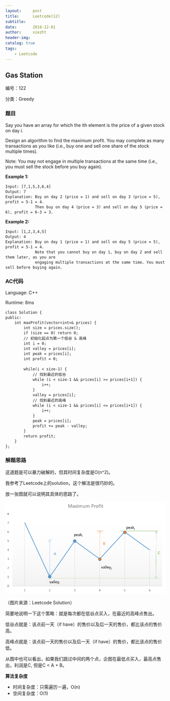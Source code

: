 ```yaml
---
layout:     post
title:      Leetcode(12)
subtitle:   
date:       2018-12-01
author:     xiezht
header-img: 
catalog: true
tags: 
    - Leetcode
---
```


## Gas Station

编号：122

分类：Greedy

### 题目

Say you have an array for which the ith element is the price of a given stock on day i.

Design an algorithm to find the maximum profit. You may complete as many transactions as you like (i.e., buy one and sell one share of the stock multiple times).

Note: You may not engage in multiple transactions at the same time (i.e., you must sell the stock before you buy again).

**Example 1:**

```
Input: [7,1,5,3,6,4]
Output: 7
Explanation: Buy on day 2 (price = 1) and sell on day 3 (price = 5), profit = 5-1 = 4.
             Then buy on day 4 (price = 3) and sell on day 5 (price = 6), profit = 6-3 = 3.
```

**Example 2:**

```
Input: [1,2,3,4,5]
Output: 4
Explanation: Buy on day 1 (price = 1) and sell on day 5 (price = 5), profit = 5-1 = 4.
             Note that you cannot buy on day 1, buy on day 2 and sell them later, as you are
             engaging multiple transactions at the same time. You must sell before buying again.
```

### AC代码

Language: C++

Runtime: 8ms

```
class Solution {
public:
    int maxProfit(vector<int>& prices) {
        int size = prices.size();
        if (size == 0) return 0;
        // 初始化起点为第一个低谷 & 高峰
        int i = 0;
        int valley = prices[i];
        int peak = prices[i];
        int profit = 0;
        
        while(i < size-1) {
            // 找到最近的低谷
            while (i < size-1 && prices[i] >= prices[i+1]) {
                i++;
            }
            valley = prices[i];
            // 找到最近的高峰
            while (i < size-1 && prices[i] <= prices[i+1]) {
                i++;
            }
            peak = prices[i];
            profit += peak - valley;
        }
        return profit;
    }
};
```

### 解题思路

这道题是可以暴力破解的，但其时间复杂度是O(n^2)。

我参考了Leetcode上的solution，这个解法是很巧妙的。

放一张图就可以说明其具体的思路了。

![solution_122](/img/post-image/LeetCode/solution_122.png)

（图片来源：Leetcode Solution）

简要地说明一下这个策略：就是每次都在低谷点买入，在最近的高峰点售出。

低谷点就是：该点前一天（if have）的售价以及后一天的售价，都比该点的售价高。

高峰点就是：该点前一天的售价以及后一天（if have）的售价，都比该点的售价低。

从图中也可以看出，如果我们跳过中间的两个点，企图在最低点买入，最高点售出，利润是C, 但是C < A + B。

**算法复杂度**

* 时间复杂度：只需遍历一遍，O(n)
* 空间复杂度：O(1)

